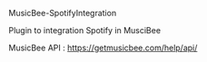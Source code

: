 MusicBee-SpotifyIntegration

Plugin to integration Spotify in MusciBee

MusicBee API :
https://getmusicbee.com/help/api/

